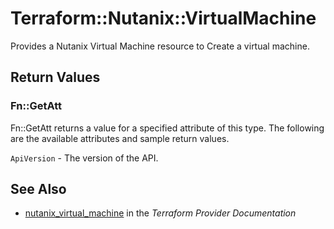 # Terraform::Nutanix::VirtualMachine

Provides a Nutanix Virtual Machine resource to Create a virtual machine.

## Return Values

### Fn::GetAtt

Fn::GetAtt returns a value for a specified attribute of this type. The following are the available attributes and sample return values.

`ApiVersion` - The version of the API.

## See Also

* [nutanix_virtual_machine](https://www.terraform.io/docs/providers/nutanix/r/virtual_machine.html) in the _Terraform Provider Documentation_
